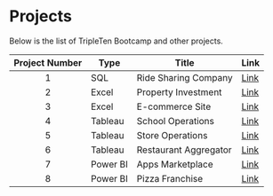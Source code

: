 # Projects
Below is the list of TripleTen Bootcamp and other projects.


| Project Number | Type | Title | Link |
| :-----------: | ----------- |----------- | ----------- |
| 1 | SQL | Ride Sharing Company | [Link](https://github.com/MudassarCH0/Ride-Sharing) |
| 2 | Excel | Property Investment | [Link](https://github.com/MudassarCH0/Property-Investmemt)  |
| 3 | Excel | E-commerce Site | [Link](https://github.com/MudassarCH0/E-commerce-Site) |
| 4 | Tableau | School Operations | [Link](https://github.com/MudassarCH0/Student-Performance) |
| 5 | Tableau | Store Operations | [Link](https://github.com/MudassarCH0/Store-Operations) |
| 6 | Tableau | Restaurant Aggregator | [Link](https://github.com/MudassarCH0/Restaurant-Aggregator) |
| 7 | Power BI | Apps Marketplace | [Link](https://github.com/MudassarCH0/Apps-Marketplace) |
| 8 | Power BI | Pizza Franchise | [Link](https://github.com/MudassarCH0/PizzaFranchise) |
